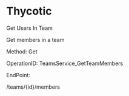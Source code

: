 #     Thycotic


Get Users In Team

Get members in a team

Method: Get

OperationID: TeamsService_GetTeamMembers

EndPoint:

/teams/{id}/members
